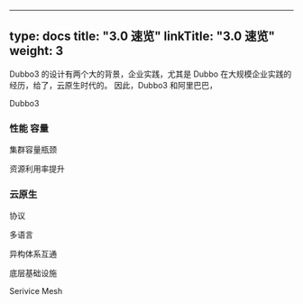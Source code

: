 
---
type: docs
title: "3.0 速览"
linkTitle: "3.0 速览"
weight: 3
---

Dubbo3 的设计有两个大的背景，企业实践，尤其是 Dubbo 在大规模企业实践的经历，给了，云原生时代的。
因此，Dubbo3 和阿里巴巴，

Dubbo3 

### 性能 容量
集群容量瓶颈

资源利用率提升

### 云原生
协议

多语言

异构体系互通

底层基础设施

Serivice Mesh
